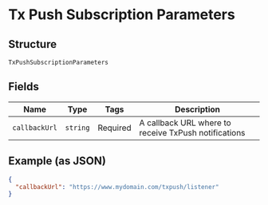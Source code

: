 
# Tx Push Subscription Parameters

## Structure

`TxPushSubscriptionParameters`

## Fields

| Name | Type | Tags | Description |
|  --- | --- | --- | --- |
| `callbackUrl` | `string` | Required | A callback URL where to receive TxPush notifications |

## Example (as JSON)

```json
{
  "callbackUrl": "https://www.mydomain.com/txpush/listener"
}
```

